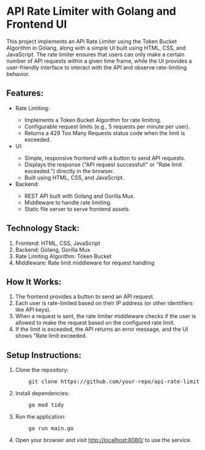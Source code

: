 <h1>API Rate Limiter with Golang and Frontend UI</h1>
<p>This project implements an API Rate Limiter using the Token Bucket Algorithm in Golang, along with a simple UI built using HTML, CSS, and JavaScript. The rate limiter ensures that users can only make a certain number of API requests within a given time frame, while the UI provides a user-friendly interface to interact with the API and observe rate-limiting behavior.</p>
<h2>Features:</h2>
<ul>
  <li>Rate Limiting:</li>
  <ul>
    <li>Implements a Token Bucket Algorithm for rate limiting.</li>
    <li>Configurable request limits (e.g., 5 requests per minute per user).</li>
    <li>Returns a 429 Too Many Requests status code when the limit is exceeded.</li>
  </ul>
  <li>UI:</li>
  <ul>
    <li>Simple, responsive frontend with a button to send API requests.</li>
    <li>Displays the response ("API request successful!" or "Rate limit exceeded.") directly in the browser.</li>
    <li>Built using HTML, CSS, and JavaScript.</li>
  </ul>
  <li>Backend:</li>
  <ul>
    <li>REST API built with Golang and Gorilla Mux.</li>
    <li>Middleware to handle rate limiting.</li>
    <li>Static file server to serve frontend assets.</li>
  </ul>
</ul>

<h2>Technology Stack:</h2>
<ol>
  <li>Frontend: HTML, CSS, JavaScript</li>
  <li>Backend: Golang, Gorilla Mux</li>
  <li>Rate Limiting Algorithm: Token Bucket</li>
  <li>Middleware: Rate limit middleware for request handling</li>
</ol>
<h2>How It Works:</h2>
<ol>
  <li>The frontend provides a button to send an API request.</li>
  <li>Each user is rate-limited based on their IP address (or other identifiers like API keys).</li>
  <li>When a request is sent, the rate limiter middleware checks if the user is allowed to make the request based on the configured rate limit.</li>
  <li>If the limit is exceeded, the API returns an error message, and the UI shows "Rate limit exceeded.</li>
</ol>

<h2>Setup Instructions:</h2>
<ol>
  <li>Clone the repository:</li>
  <pre>
    git clone https://github.com/your-repo/api-rate-limiter-ui.git </pre>
  <li>Install dependencies:</li>
  <pre>
    go mod tidy</pre>
  <li>Run the application:</li>
  <pre>
    go run main.go</pre>
  <li>Open your browser and visit <u>http://localhost:8080/</u> to use the service.</li>
</ol>
